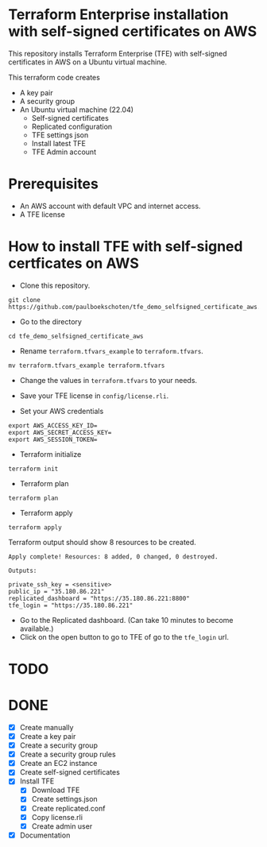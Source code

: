 # Terraform Enterprise installation with self-signed certificates on AWS  
This repository installs Terraform Enterprise (TFE) with self-signed certificates in AWS on a Ubuntu virtual machine.  

This terraform code creates
 - A key pair
 - A security group
 - An Ubuntu virtual machine (22.04)
   - Self-signed certificates
   - Replicated configuration
   - TFE settings json
   - Install latest TFE
   - TFE Admin account


# Prerequisites
 - An AWS account with default VPC and internet access.
 - A TFE license

# How to install TFE with self-signed certficates on AWS
- Clone this repository.  
```
git clone https://github.com/paulboekschoten/tfe_demo_selfsigned_certificate_aws.git
```

- Go to the directory 
```
cd tfe_demo_selfsigned_certificate_aws
```

- Rename `terraform.tfvars_example` to `terraform.tfvars`.  
```
mv terraform.tfvars_example terraform.tfvars
```
- Change the values in `terraform.tfvars` to your needs.  

- Save your TFE license in `config/license.rli`.  

 - Set your AWS credentials
```
export AWS_ACCESS_KEY_ID=
export AWS_SECRET_ACCESS_KEY=
export AWS_SESSION_TOKEN=
```

- Terraform initialize
```
terraform init
```
- Terraform plan
```
terraform plan
```

- Terraform apply
```
terraform apply
```

Terraform output should show 8 resources to be created.  
```
Apply complete! Resources: 8 added, 0 changed, 0 destroyed.

Outputs:

private_ssh_key = <sensitive>
public_ip = "35.180.86.221"
replicated_dashboard = "https://35.180.86.221:8800"
tfe_login = "https://35.180.86.221"
```


- Go to the Replicated dashboard. (Can take 10 minutes to become available.)  
- Click on the open button to go to TFE of go to the `tfe_login` url.  


# TODO


# DONE
 - [x] Create manually
 - [x] Create a key pair
 - [x] Create a security group
 - [x] Create a security group rules
 - [x] Create an EC2 instance
 - [x] Create self-signed certificates
 - [x] Install TFE 
   - [x] Download TFE
   - [x] Create settings.json
   - [x] Create replicated.conf
   - [x] Copy license.rli
   - [x] Create admin user
 - [x] Documentation